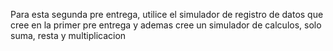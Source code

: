 Para esta segunda pre entrega, utilice el simulador de registro de datos que cree en la primer pre entrega y ademas cree un simulador de calculos, solo suma, resta y multiplicacion
